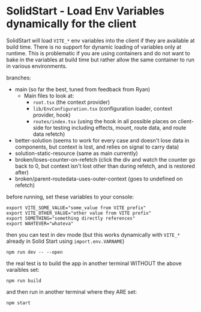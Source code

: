 # SolidStart - Load Env Variables dynamically for the client

SolidStart will load `VITE_*` env variables into the client if they are available at build time.
There is no support for dynamic loading of variables only at runtime. This is problematic if you 
are using containers and do not want to bake in the variables at build time but rather allow the
same container to run in various environments.

branches:

* main (so far the best, tuned from feedback from Ryan)
  * Main files to look at:
    * `root.tsx` (the context provider)
    * `lib/EnvConfiguration.tsx` (configuration loader, context provider, hook)
    * `routes/index.tsx` (using the hook in all possible places on client-side for testing including effects, mount, route data, and route data refetch)
* better-solution (seems to work for every case and doesn't lose data in components, but context is lost, and relies on signal to carry data)
* solution-static-resource (same as main currently)
* broken/loses-counter-on-refetch (click the div and watch the counter go back to 0, but context isn't lost other than during refetch, and is restored after)
* broken/parent-routedata-uses-outer-context (goes to undefined on refetch)

before running, set these variables to your console:

```shell
export VITE_SOME_VALUE="some_value from VITE prefix"
export VITE_OTHER_VALUE="other value from VITE prefix"
export SOMETHING="something directly references"
export WAHTEVER="whateva"
```

then you can test in dev mode (but this works dynamically with `VITE_*` already in Solid Start using `import.env.VARNAME`)
```shell
npm run dev -- --open
```

the real test is to build the app in another terminal WITHOUT the above varaibles set:

```shell
npm run build
```

and then run in another terminal where they ARE set:
```shell
npm start
```
